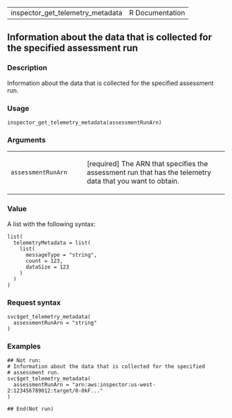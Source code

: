 <table style="width: 100%;">
<tbody>
<tr class="odd">
<td>inspector_get_telemetry_metadata</td>
<td style="text-align: right;">R Documentation</td>
</tr>
</tbody>
</table>

## Information about the data that is collected for the specified assessment run

### Description

Information about the data that is collected for the specified
assessment run.

### Usage

    inspector_get_telemetry_metadata(assessmentRunArn)

### Arguments

<table>
<colgroup>
<col style="width: 35%" />
<col style="width: 65%" />
</colgroup>
<tbody>
<tr class="odd">
<td><code
id="inspector_get_telemetry_metadata_:_assessmentRunArn">assessmentRunArn</code></td>
<td><p>[required] The ARN that specifies the assessment run that has the
telemetry data that you want to obtain.</p></td>
</tr>
</tbody>
</table>

### Value

A list with the following syntax:

    list(
      telemetryMetadata = list(
        list(
          messageType = "string",
          count = 123,
          dataSize = 123
        )
      )
    )

### Request syntax

    svc$get_telemetry_metadata(
      assessmentRunArn = "string"
    )

### Examples

    ## Not run: 
    # Information about the data that is collected for the specified
    # assessment run.
    svc$get_telemetry_metadata(
      assessmentRunArn = "arn:aws:inspector:us-west-2:123456789012:target/0-0kF..."
    )

    ## End(Not run)
